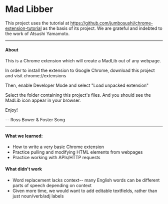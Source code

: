 # Mad Libber

This project uses the tutorial at https://github.com/jumbosushi/chrome-extension-tutorial as the basis of its project. We are grateful and indebted to the work of Atsushi Yamamoto.

------
#### About
This is a Chrome extension which will create a MadLib out of any webpage.

In order to install the extension to Google Chrome, download this project and visit chrome://extensions

Then, enable Developer Mode and select "Load unpacked extension"

Select the folder containing this project's files. And you should see the MadLib icon appear in your browser.

Enjoy!

-- Ross Bower & Foster Song

-------

#### What we learned:
- How to write a very basic Chrome extension
- Practice pulling and modifying HTML elements from webpages
- Practice working with APIs/HTTP requests

#### What didn't work
- Word replacement lacks context-- many English words can be different parts of speech depending on context
- Given more time, we would want to add editable textfields, rather than just noun/verb/adj labels


